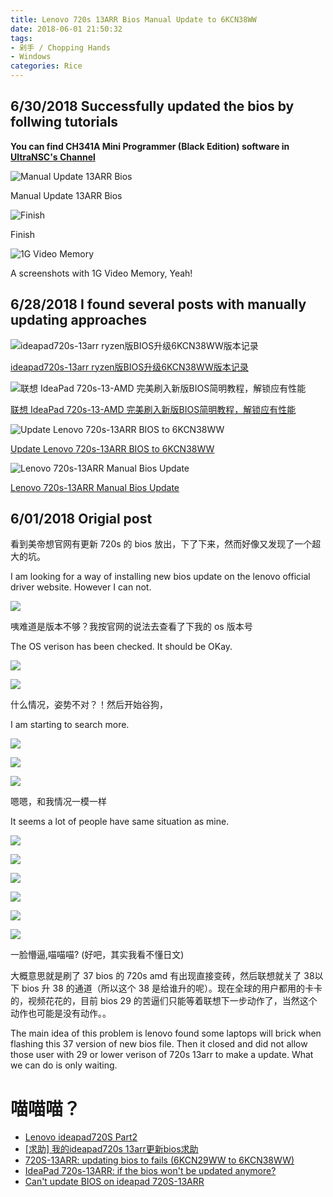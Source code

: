 ```yaml
---
title: Lenovo 720s 13ARR Bios Manual Update to 6KCN38WW
date: 2018-06-01 21:50:32
tags: 
- 剁手 / Chopping Hands
- Windows
categories: Rice
---
```


## 6/30/2018 Successfully updated the bios by follwing tutorials

**You can find CH341A Mini Programmer (Black Edition) software in [UltraNSC's Channel](https://www.youtube.com/watch?v=5NYe21nFSDI)**

![](https://i.imgur.com/ELmAVrs.jpg "Manual Update 13ARR Bios")

Manual Update 13ARR Bios

![](https://i.imgur.com/EwbnCNP.png "Finish")

Finish

![](https://i.imgur.com/4A0TZu3.png "1G Video Memory")

A screenshots with 1G Video Memory, Yeah!

## 6/28/2018 I found several posts with manually updating approaches

![](https://i.imgur.com/BNad7k3.png "ideapad720s-13arr ryzen版BIOS升级6KCN38WW版本记录")

[ideapad720s-13arr ryzen版BIOS升级6KCN38WW版本记录](http://right.com.cn/forum/thread-326429-1-1.html)

![](https://i.imgur.com/tSEvzJT.png "联想 IdeaPad 720s-13-AMD 完美刷入新版BIOS简明教程，解锁应有性能")

[联想 IdeaPad 720s-13-AMD 完美刷入新版BIOS简明教程，解锁应有性能](https://zhuanlan.zhihu.com/p/38209907)

![](https://i.imgur.com/Gmy8H45.png "Update Lenovo 720s-13ARR BIOS to 6KCN38WW")

[Update Lenovo 720s-13ARR BIOS to 6KCN38WW](https://medium.com/axus/update-lenovo-720s-13arr-bios-to-6kcn38ww-57e1072485b)

![](https://i.imgur.com/XhYqNpu.png "Lenovo 720s-13ARR Manual Bios Update")

[Lenovo 720s-13ARR Manual Bios Update](https://forums.lenovo.com/t5/Lenovo-IdeaPad-100-305-500-Edge/Lenovo-720s-13ARR-Manual-Bios-Update/td-p/4120946)

## 6/01/2018 Origial post

看到美帝想官网有更新 720s 的 bios 放出，下了下来，然而好像又发现了一个超大的坑。

I am looking for a way of installing new bios update on the lenovo official driver website. However I can not.

![](https://i.imgur.com/g98wONB.png)

咦难道是版本不够？我按官网的说法去查看了下我的 os 版本号

The OS verison has been checked. It should be OKay.

![](https://i.imgur.com/USZVIU4.png)

![](https://i.imgur.com/dI7az8I.png)

什么情况，姿势不对？！然后开始谷狗，

I am starting to search more.

![](https://i.imgur.com/jJeaCnz.png)

![](https://i.imgur.com/undefined.png)

![](https://i.imgur.com/nxqcvk5.png)

嗯嗯，和我情况一模一样

It seems a lot of people have same situation as mine.

![](https://i.imgur.com/0LgZrC1.png)

![](https://i.imgur.com/vdBChGv.png)

![](https://i.imgur.com/3d9o7e6.png)

![](https://i.imgur.com/L5MeWSb.png)

![](https://i.imgur.com/0LgZrC1.png)

![](https://i.imgur.com/JSXIsg0.png)

一脸懵逼,喵喵喵? (好吧，其实我看不懂日文)

大概意思就是刷了 37 bios 的 720s amd 有出现直接变砖，然后联想就关了 38以下 bios 升 38 的通道（所以这个 38 是给谁升的呢）。现在全球的用户都用的卡卡的，视频花花的，目前 bios 29 的苦逼们只能等着联想下一步动作了，当然这个动作也可能是没有动作。。

The main idea of this problem is lenovo found some laptops will brick when flashing this 37 version of new bios file. Then it closed and did not allow those user with 29 or lower verison of 720s 13arr to make a update. What we can do is only waiting.

# 喵喵喵？

- [Lenovo ideapad720S Part2](http://egg.5ch.net/test/read.cgi/notepc/1523646753/?v=pc)
- [[求助] 我的ideapad720s 13arr更新bios求助](https://club.lenovo.com.cn/thread-4449802-1-1.html)
- [720S-13ARR: updating bios to fails (6KCN29WW to 6KCN38WW)](https://forums.lenovo.com/t5/Lenovo-IdeaPad-100-305-500-Edge/720S-13ARR-updating-bios-to-fails-6KCN29WW-to-6KCN38WW/td-p/4088866)
- [IdeaPad 720s-13ARR: if the bios won't be updated anymore?](https://forums.lenovo.com/t5/Lenovo-IdeaPad-100-305-500-Edge/IdeaPad-720s-13ARR-if-the-bios-won-t-be-updated-anymore/td-p/4094640)
- [Can't update BIOS on ideapad 720S-13ARR](https://www.reddit.com/r/Lenovo/comments/8n1y5w/cant_update_bios_on_ideapad_720s13arr/)